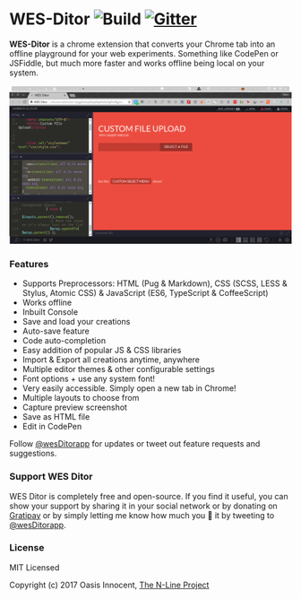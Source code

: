 WES-Ditor ![Build](https://travis-ci.org/Oasis256/WES-Ditor.svg?branch=master) [![Gitter](https://badges.gitter.im/WES-Ditor-app/Lobby.svg)](https://gitter.im/WES-Ditor-app/Lobby?utm_source=badge&utm_medium=badge&utm_campaign=pr-badge)
======

**WES-Ditor** is a chrome extension that converts your Chrome tab into an offline playground for your web experiments. Something like CodePen or JSFiddle, but much more faster and works offline being local on your system.

<!--### [INSTALL EXTENSION](https://chrome.google.com/webstore/detail/WES-Ditor/lkfkkhfhhdkiemehlpkgjeojomhpccnh)-->

![Screenshot](/screenshots/ss1.png)

### Features

* Supports Preprocessors: HTML (Pug & Markdown), CSS (SCSS, LESS & Stylus, Atomic CSS) & JavaScript (ES6, TypeScript & CoffeeScript)
* Works offline
* Inbuilt Console
* Save and load your creations
* Auto-save feature
* Code auto-completion
* Easy addition of popular JS & CSS libraries
* Import & Export all creations anytime, anywhere
* Multiple editor themes & other configurable settings
* Font options + use any system font!
* Very easily accessible. Simply open a new tab in Chrome!
* Multiple layouts to choose from
* Capture preview screenshot
* Save as HTML file
* Edit in CodePen

Follow [@wesDitorapp](https://twitter.com/intent/follow?screen_name=wesDitorapp) for updates or tweet out feature requests and suggestions.

### Support WES Ditor

WES Ditor is completely free and open-source. If you find it useful, you can show your support by sharing it in your social network or by donating on [Gratipay](https://gratipay.com/WES-Ditor/) or by simply letting me know how much you 💖 it by tweeting to [@wesDitorapp](https://twitter.com/wesDitorapp).

### License

MIT Licensed

Copyright (c) 2017 Oasis Innocent, [The N-Line Project](https://nlineproject.org)
